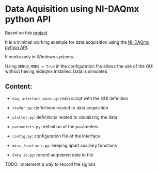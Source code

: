 # Data Aquisition using NI-DAQmx python API

Based on this [project](https://github.com/toastytato/DAQ_Interface)


It is a minimal working example for data acquisition using the [NI-DAQmx python API](https://nidaqmx-python.readthedocs.io/en/latest/index.html).

It works only in Windows systems.

Using ```DEBUG_MODE = True``` in the configuration file allows the use of the GUI without having nidaqmx installed. Data is simulated.

## Content:

* ```daq_interface_main.py```: main script with the GUI definition
 
* ```reader.py```: definitions related to data acquisition
 
* ```plotter.py```: definitions related to visualizing the data
 
* ```parameters.py```: definition of the parameters
 
* ```config.py```: configuration file of the interface
 
* ```misc_functions.py```: keeping apart auxiliary functions

* ```data_io.py```: record acquiered data to file


TODO: implement a way to record the signals
